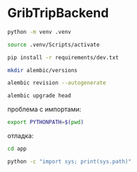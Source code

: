 # GribTripBackend
```bash
python -m venv .venv
```

```bash
source .venv/Scripts/activate
```

```bash
pip install -r requirements/dev.txt
```

```bash
mkdir alembic/versions
```

```bash
alembic revision --autogenerate
```

```bash
alembic upgrade head
```

проблема с импортами:
```bash
export PYTHONPATH=$(pwd)
```
отладка:
```bash
cd app
```
```bash
python -c "import sys; print(sys.path)"
```